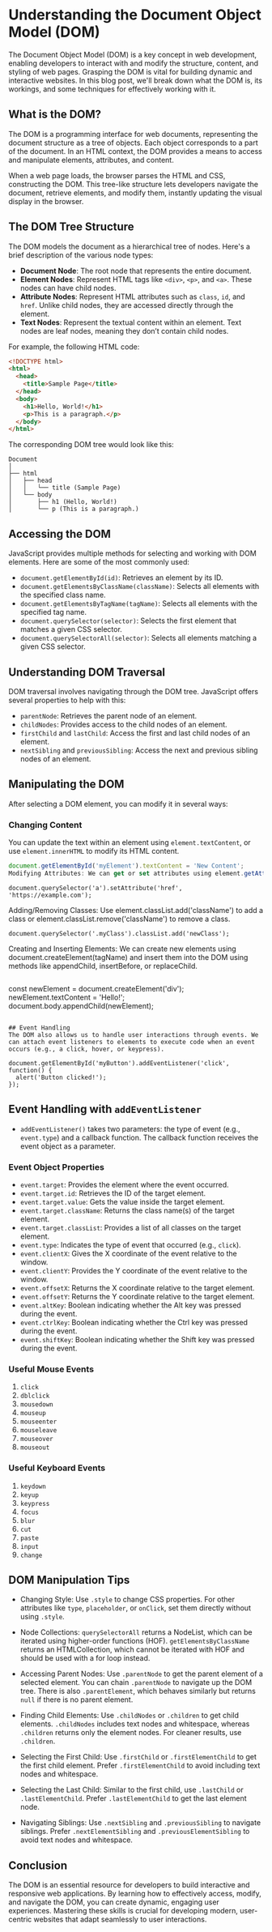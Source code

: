 # Understanding the Document Object Model (DOM)

The Document Object Model (DOM) is a key concept in web development, enabling developers to interact with and modify the structure, content, and styling of web pages. Grasping the DOM is vital for building dynamic and interactive websites. In this blog post, we'll break down what the DOM is, its workings, and some techniques for effectively working with it.

## What is the DOM?

The DOM is a programming interface for web documents, representing the document structure as a tree of objects. Each object corresponds to a part of the document. In an HTML context, the DOM provides a means to access and manipulate elements, attributes, and content.

When a web page loads, the browser parses the HTML and CSS, constructing the DOM. This tree-like structure lets developers navigate the document, retrieve elements, and modify them, instantly updating the visual display in the browser.

## The DOM Tree Structure

The DOM models the document as a hierarchical tree of nodes. Here's a brief description of the various node types:

- **Document Node**: The root node that represents the entire document.
- **Element Nodes**: Represent HTML tags like `<div>`, `<p>`, and `<a>`. These nodes can have child nodes.
- **Attribute Nodes**: Represent HTML attributes such as `class`, `id`, and `href`. Unlike child nodes, they are accessed directly through the element.
- **Text Nodes**: Represent the textual content within an element. Text nodes are leaf nodes, meaning they don’t contain child nodes.

For example, the following HTML code:

```html
<!DOCTYPE html>
<html>
  <head>
    <title>Sample Page</title>
  </head>
  <body>
    <h1>Hello, World!</h1>
    <p>This is a paragraph.</p>
  </body>
</html>
```

The corresponding DOM tree would look like this:

```
Document
│
├── html
│   ├── head
│   │   └── title (Sample Page)
│   └── body
│       ├── h1 (Hello, World!)
│       └── p (This is a paragraph.)
```

## Accessing the DOM

JavaScript provides multiple methods for selecting and working with DOM elements. Here are some of the most commonly used:

- `document.getElementById(id)`: Retrieves an element by its ID.
- `document.getElementsByClassName(className)`: Selects all elements with the specified class name.
- `document.getElementsByTagName(tagName)`: Selects all elements with the specified tag name.
- `document.querySelector(selector)`: Selects the first element that matches a given CSS selector.
- `document.querySelectorAll(selector)`: Selects all elements matching a given CSS selector.



## Understanding DOM Traversal

DOM traversal involves navigating through the DOM tree. JavaScript offers several properties to help with this:

- `parentNode`: Retrieves the parent node of an element.
- `childNodes`: Provides access to the child nodes of an element.
- `firstChild` and `lastChild`: Access the first and last child nodes of an element.
- `nextSibling` and `previousSibling`: Access the next and previous sibling nodes of an element.


## Manipulating the DOM

After selecting a DOM element, you can modify it in several ways:

### Changing Content

You can update the text within an element using `element.textContent`, or use `element.innerHTML` to modify its HTML content.

```js
document.getElementById('myElement').textContent = 'New Content';
Modifying Attributes: We can get or set attributes using element.getAttribute(attributeName) and element.setAttribute(attributeName, value)

```
```
document.querySelector('a').setAttribute('href', 'https://example.com');
```

Adding/Removing Classes:  Use element.classList.add('className') to add a class or element.classList.remove('className') to remove a class.

```
document.querySelector('.myClass').classList.add('newClass');

```	

Creating and Inserting Elements: We can create new elements using document.createElement(tagName) and insert them into the DOM using methods like appendChild, insertBefore, or replaceChild.

```
```
const newElement = document.createElement('div');
newElement.textContent = 'Hello!';
document.body.appendChild(newElement);
```

## Event Handling
The DOM also allows us to handle user interactions through events. We can attach event listeners to elements to execute code when an event occurs (e.g., a click, hover, or keypress).

```

```
document.getElementById('myButton').addEventListener('click', function() {
  alert('Button clicked!');
});
```
## Event Handling with `addEventListener`

- `addEventListener()` takes two parameters: the type of event (e.g., `event.type`) and a callback function. The callback function receives the event object as a parameter.

### Event Object Properties

- `event.target`: Provides the element where the event occurred.
- `event.target.id`: Retrieves the ID of the target element.
- `event.target.value`: Gets the value inside the target element.
- `event.target.className`: Returns the class name(s) of the target element.
- `event.target.classList`: Provides a list of all classes on the target element.
- `event.type`: Indicates the type of event that occurred (e.g., `click`).
- `event.clientX`: Gives the X coordinate of the event relative to the window.
- `event.clientY`: Provides the Y coordinate of the event relative to the window.
- `event.offsetX`: Returns the X coordinate relative to the target element.
- `event.offsetY`: Returns the Y coordinate relative to the target element.
- `event.altKey`: Boolean indicating whether the Alt key was pressed during the event.
- `event.ctrlKey`: Boolean indicating whether the Ctrl key was pressed during the event.
- `event.shiftKey`: Boolean indicating whether the Shift key was pressed during the event.

### Useful Mouse Events

1. `click`
2. `dblclick`
3. `mousedown`
4. `mouseup`
5. `mouseenter`
6. `mouseleave`
7. `mouseover`
8. `mouseout`

### Useful Keyboard Events

1. `keydown`
2. `keyup`
3. `keypress`
4. `focus`
5. `blur`
6. `cut`
7. `paste`
8. `input`
9. `change`


## DOM Manipulation Tips

- Changing Style: Use `.style` to change CSS properties. For other attributes like `type`, `placeholder`, or `onClick`, set them directly without using `.style`.

- Node Collections: `querySelectorAll` returns a NodeList, which can be iterated using higher-order functions (HOF). `getElementsByClassName` returns an HTMLCollection, which cannot be iterated with HOF and should be used with a for loop instead.

- Accessing Parent Nodes: Use `.parentNode` to get the parent element of a selected element. You can chain `.parentNode` to navigate up the DOM tree. There is also `.parentElement`, which behaves similarly but returns `null` if there is no parent element.

- Finding Child Elements: Use `.childNodes` or `.children` to get child elements. `.childNodes` includes text nodes and whitespace, whereas `.children` returns only the element nodes. For cleaner results, use `.children`.

- Selecting the First Child: Use `.firstChild` or `.firstElementChild` to get the first child element. Prefer `.firstElementChild` to avoid including text nodes and whitespace.

- Selecting the Last Child: Similar to the first child, use `.lastChild` or `.lastElementChild`. Prefer `.lastElementChild` to get the last element node.

- Navigating Siblings: Use `.nextSibling` and `.previousSibling` to navigate siblings. Prefer `.nextElementSibling` and `.previousElementSibling` to avoid text nodes and whitespace.



## Conclusion
The DOM is an essential resource for developers to build interactive and responsive web applications. By learning how to effectively access, modify, and navigate the DOM, you can create dynamic, engaging user experiences. Mastering these skills is crucial for developing modern, user-centric websites that adapt seamlessly to user interactions.
